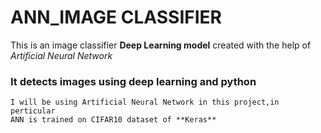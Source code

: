 # ANN_IMAGE CLASSIFIER

This is an image classifier **Deep Learning model** created with the help of *Artificial Neural Network*

### It detects images using deep learning and python


	I will be using Artificial Neural Network in this project,in perticular
	ANN is trained on CIFAR10 dataset of **Keras**


